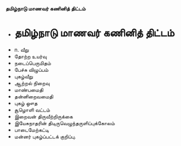 **தமிழ்நாடு மாணவர் கணினித் திட்டம்**
- # தமிழ்நாடு மாணவர் கணினித் திட்டம்
- n. வீறு
- தோற்ற உயர்வு
- நடைப்பெருமிதம்
- பேச்சு விழுப்பம்
- புகழ்வீறு
- ஆற்றல் நிறைவு
- மாண்பமைதி
- தன்னிறைவமைதி
- புகழ் ஔத
- சூழொளி வட்டம்
- இறைவன் திருவீற்றிருக்கை
- இயேசுநாதரின் திடிருவெழுந்தருளிப்புக்கோலம்
- பாடைமேற்கட்டி
- மன்னர் புகழ்ப்பட்டக் குறிப்பு.

